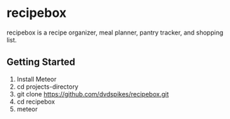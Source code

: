 # recipebox
recipebox is a recipe organizer, meal planner, pantry tracker, and shopping list.

## Getting Started
1. Install Meteor
2. cd projects-directory
3. git clone https://github.com/dvdspikes/recipebox.git
4. cd recipebox
5. meteor
